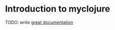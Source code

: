 # Introduction to myclojure

TODO: write [great documentation](http://jacobian.org/writing/what-to-write/)
